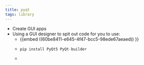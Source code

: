 ```yaml
---
title: pyqt
tags: library
---
```


- Create GUI apps
- Using a GUI designer to spit out code for you to use:
	- {{embed ((60be8411-e645-4f47-bcc5-98ede67aeaed)) }}
	-
	  ```python
	  pip install PyQt5 PyQt-builder 
	  ```
	-